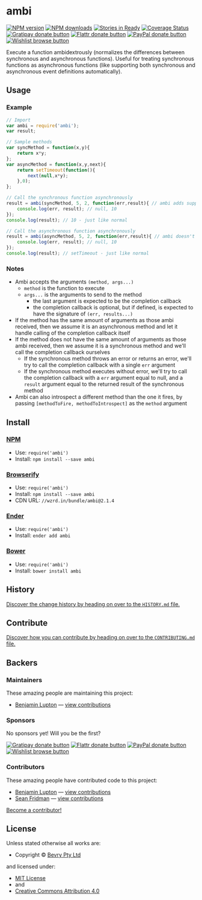 <!-- TITLE/ -->

# ambi

<!-- /TITLE -->


<!-- BADGES/ -->

<a href="https://npmjs.org/package/ambi" title="View this project on NPM"><img src="https://img.shields.io/npm/v/ambi.svg" alt="NPM version" /></a>
<a href="https://npmjs.org/package/ambi" title="View this project on NPM"><img src="https://img.shields.io/npm/dm/ambi.svg" alt="NPM downloads" /></a>
<a href="http://waffle.io/bevry/ambi" title="View this project's stories on Waffle.io"><img src="https://badge.waffle.io/bevry/ambi.png?label=ready" alt="Stories in Ready" /></a>
<a href="https://coveralls.io/r/bevry/ambi" title="View this project's coverage on Coveralls"><img src="https://img.shields.io/coveralls/bevry/ambi.svg" alt="Coverage Status" /></a><br/>
<a href="https://www.gratipay.com/bevry/" title="Donate weekly to this project using Gratipay"><img src="https://img.shields.io/gratipay/bevry.svg" alt="Gratipay donate button" /></a>
<a href="http://flattr.com/thing/344188/balupton-on-Flattr" title="Donate monthly to this project using Flattr"><img src="https://img.shields.io/badge/flattr-donate-yellow.svg" alt="Flattr donate button" /></a>
<a href="https://www.paypal.com/cgi-bin/webscr?cmd=_s-xclick&hosted_button_id=QB8GQPZAH84N6" title="Donate once-off to this project using Paypal"><img src="https://img.shields.io/badge/paypal-donate-yellow.svg" alt="PayPal donate button" /></a>
<a href="http://amzn.com/w/2F8TXKSNAFG4V" title="Buy an item on our wishlist for us"><img src="https://img.shields.io/badge/wishlist-donate-yellow.svg" alt="Wishlist browse button" /></a>

<!-- /BADGES -->


<!-- DESCRIPTION/ -->

Execute a function ambidextrously (normalizes the differences between synchronous and asynchronous functions). Useful for treating synchronous functions as asynchronous functions (like supporting both synchronous and asynchronous event definitions automatically).

<!-- /DESCRIPTION -->


## Usage

### Example

``` javascript
// Import
var ambi = require('ambi');
var result;

// Sample methods
var syncMethod = function(x,y){
	return x*y;
};
var asyncMethod = function(x,y,next){
	return setTimeout(function(){
		next(null,x*y);
	},0);
};

// Call the synchronous function asynchronously
result = ambi(syncMethod, 5, 2, function(err,result){ // ambi adds support for this asynchronous callback automatically
	console.log(err, result); // null, 10
});
console.log(result); // 10 - just like normal

// Call the asynchronous function asynchronously
result = ambi(asyncMethod, 5, 2, function(err,result){ // ambi doesn't do anything special here
	console.log(err, result); // null, 10
});
console.log(result); // setTimeout - just like normal
```

### Notes

- Ambi accepts the arguments `(method, args...)`
	- `method` is the function to execute
	- `args...` is the arguments to send to the method
		- the last argument is expected to be the completion callback
		- the completion callback is optional, but if defined, is expected to have the signature of `(err, results...)`
- If the method has the same amount of arguments as those ambi received, then we assume it is an asynchronous method and let it handle calling of the completion callback itself
- If the method does not have the same amount of arguments as those ambi received, then we assume it is a synchronous method and we'll call the completion callback ourselves
	- If the synchronous method throws an error or returns an error, we'll try to call the completion callback with a single `err` argument
	- If the synchronous method executes without error, we'll try to call the completion callback with a `err` argument equal to null, and a `result` argument equal to the returned result of the synchronous method
- Ambi can also introspect a different method than the one it fires, by passing `[methodToFire, methodToIntrospect]` as the `method` argument



<!-- INSTALL/ -->

## Install



### [NPM](http://npmjs.org/)
- Use: `require('ambi')`
- Install: `npm install --save ambi`

### [Browserify](http://browserify.org/)
- Use: `require('ambi')`
- Install: `npm install --save ambi`
- CDN URL: `//wzrd.in/bundle/ambi@2.1.4`

### [Ender](http://enderjs.com)
- Use: `require('ambi')`
- Install: `ender add ambi`

### [Bower](http://bower.io/)
- Use: `require('ambi')`
- Install: `bower install ambi`

<!-- /INSTALL -->


<!-- HISTORY/ -->

## History
[Discover the change history by heading on over to the `HISTORY.md` file.](https://github.com/undefined/ambi/blob/master/HISTORY.md#files)

<!-- /HISTORY -->


<!-- CONTRIBUTE/ -->

## Contribute

[Discover how you can contribute by heading on over to the `CONTRIBUTING.md` file.](https://github.com/undefined/ambi/blob/master/CONTRIBUTING.md#files)

<!-- /CONTRIBUTE -->


<!-- BACKERS/ -->

## Backers

### Maintainers

These amazing people are maintaining this project:

<ul><li><a href="http://balupton.com">Benjamin Lupton</a> — <a href="https://github.com/bevry/ambi/commits?author=balupton" title="View the GitHub contributions of Benjamin Lupton on repository bevry/ambi">view contributions</a></li></ul>

### Sponsors

No sponsors yet! Will you be the first?

<a href="https://www.gratipay.com/bevry/" title="Donate weekly to this project using Gratipay"><img src="https://img.shields.io/gratipay/bevry.svg" alt="Gratipay donate button" /></a>
<a href="http://flattr.com/thing/344188/balupton-on-Flattr" title="Donate monthly to this project using Flattr"><img src="https://img.shields.io/badge/flattr-donate-yellow.svg" alt="Flattr donate button" /></a>
<a href="https://www.paypal.com/cgi-bin/webscr?cmd=_s-xclick&hosted_button_id=QB8GQPZAH84N6" title="Donate once-off to this project using Paypal"><img src="https://img.shields.io/badge/paypal-donate-yellow.svg" alt="PayPal donate button" /></a>
<a href="http://amzn.com/w/2F8TXKSNAFG4V" title="Buy an item on our wishlist for us"><img src="https://img.shields.io/badge/wishlist-donate-yellow.svg" alt="Wishlist browse button" /></a>

### Contributors

These amazing people have contributed code to this project:

<ul><li><a href="http://balupton.com">Benjamin Lupton</a> — <a href="https://github.com/bevry/ambi/commits?author=balupton" title="View the GitHub contributions of Benjamin Lupton on repository bevry/ambi">view contributions</a></li>
<li><a href="www.seanfridman.com">Sean Fridman</a> — <a href="https://github.com/bevry/ambi/commits?author=sfrdmn" title="View the GitHub contributions of Sean Fridman on repository bevry/ambi">view contributions</a></li></ul>

[Become a contributor!](https://github.com/undefined/ambi/blob/master/CONTRIBUTING.md#files)

<!-- /BACKERS -->


<!-- LICENSE/ -->

## License

Unless stated otherwise all works are:

<ul><li>Copyright &copy; <a href="http://bevry.me">Bevry Pty Ltd</a></li></ul>

and licensed under:

<ul><li><a href="http://spdx.org/licenses/MIT.html">MIT License</a></li>
<li>and</li>
<li><a href="http://spdx.org/licenses/CC-BY-4.0.html">Creative Commons Attribution 4.0</a></li></ul>

<!-- /LICENSE -->


